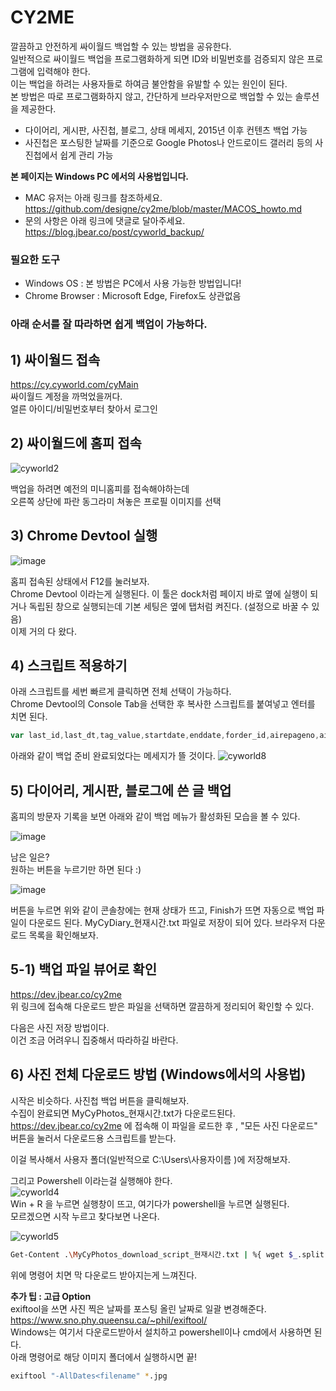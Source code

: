 # CY2ME
 깔끔하고 안전하게 싸이월드 백업할 수 있는 방법을 공유한다.  
 일반적으로 싸이월드 백업을 프로그램화하게 되면 ID와 비밀번호를 검증되지 않은 프로그램에 입력해야 한다.  
 이는 백업을 하려는 사용자들로 하여금 불안함을 유발할 수 있는 원인이 된다.  
 본 방법은 따로 프로그램화하지 않고, 간단하게 브라우저만으로 백업할 수 있는 솔루션을 제공한다.  
 
 * 다이어리, 게시판, 사진첩, 블로그, 상태 메세지, 2015년 이후 컨텐츠 백업 가능
 * 사진첩은 포스팅한 날짜를 기준으로 Google Photos나 안드로이드 갤러리 등의 사진첩에서 쉽게 관리 가능

**본 페이지는 Windows PC 에서의 사용법입니다.**
 * MAC 유저는 아래 링크를 참조하세요.  
 https://github.com/designe/cy2me/blob/master/MACOS_howto.md
 * 문의 사항은 아래 링크에 댓글로 달아주세요.  
 https://blog.jbear.co/post/cyworld_backup/

 ### 필요한 도구
 - Windows OS : 본 방법은 PC에서 사용 가능한 방법입니다!
 - Chrome Browser : Microsoft Edge, Firefox도 상관없음
 
### 아래 순서를 잘 따라하면 쉽게 백업이 가능하다.


## 1) 싸이월드 접속
 https://cy.cyworld.com/cyMain  
 싸이월드 계정을 까먹었을꺼다.  
 얼른 아이디/비밀번호부터 찾아서 로그인  
 

## 2) 싸이월드에 홈피 접속
![cyworld2](https://github.com/designe/cy2me/blob/master/assets/cy2.PNG?raw=true)
  
 백업을 하려면 예전의 미니홈피를 접속해야하는데  
 오른쪽 상단에 파란 동그라미 쳐놓은 프로필 이미지를 선택


## 3) Chrome Devtool 실행
![image](https://user-images.githubusercontent.com/1748714/71323798-9ce74100-251a-11ea-9bf7-afb6e926d6f3.png)

 홈피 접속된 상태에서 F12를 눌러보자.  
 Chrome Devtool 이라는게 실행된다. 이 툴은 dock처럼 페이지 바로 옆에 실행이 되거나 독립된 창으로 실행되는데 기본 세팅은 옆에 탭처럼 켜진다. (설정으로 바꿀 수 있음)  
 이제 거의 다 왔다.


## 4) 스크립트 적용하기
아래 스크립트를 세번 빠르게 클릭하면 전체 선택이 가능하다.  
Chrome Devtool의 Console Tab을 선택한 후 복사한 스크립트를 붙여넣고 엔터를 치면 된다.
```js
var last_id,last_dt,tag_value,startdate,enddate,forder_id,airepageno,airecase,airelastdate,html="",type="more",search="",allPosts=[],postIdx=0,activateReply=!0;function getBase64Image(s){var t=document.createElement("canvas");return t.width=s.width,t.height=s.height,t.getContext("2d").drawImage(s,0,0),t.toDataURL("image/jpg").replace(/^data:image\/(png|jpg);base64,/,"")}function printImageList(){for(var s="",t=0,a=0;a<allPosts.length;a++)"2"==allPosts[a].type&&(t++,s+="http://nthumb.cyworld.com/thumb?v=0&width=810&url="+allPosts[a].image+" "+allPosts[a].date.replace(/\./gi,"")+"_"+allPosts[a].time.replace(/\:/gi,"")+"00."+t+"."+allPosts[a].image.split(".").pop()+" "+allPosts[a].date.replace(/\./gi,":")+" "+allPosts[a].time+"\n");return s}function saveAs(s,t){var a=document.createElement("a"),e=URL.createObjectURL(t);a.href=e,a.download=s,document.body.appendChild(a),a.click(),setTimeout((function(){document.body.removeChild(a),window.URL.revokeObjectURL(e)}),0)}function collectDiaries(s=!0){activateReply=s,console.log("Start diary backup :)"),$("#diary-backup-status .backup-message").css("display","none"),$("#diary-backup-status .lds-hourglass").css("display","inline-block"),setTimeout((function(){readAllCyPosts("M");var s=new Blob([JSON.stringify(allPosts,null,1)],{type:"text/plain;charset=utf-8"});saveAs("MyCyDiary_"+Date().replace(/\ /gi,"_").split("_GMT")[0]+".txt",s),$("#diary-backup-status .lds-hourglass").css("display","none"),$("#diary-backup-status .backup-message").css("display","inline-block")}),300)}function collectBoards(s=!0){activateReply=s,console.log("Start board backup :)"),$("#board-backup-status .backup-message").css("display","none"),$("#board-backup-status .lds-hourglass").css("display","inline-block"),setTimeout((function(){readAllCyPosts("1");var s=new Blob([JSON.stringify(allPosts,null,1)],{type:"text/plain;charset=utf-8"});saveAs("MyCyBoards_"+Date().replace(/\ /gi,"_").split("_GMT")[0]+".txt",s),$("#board-backup-status .lds-hourglass").css("display","none"),$("#board-backup-status .backup-message").css("display","inline-block")}),300)}function collectBlogs(s=!0){activateReply=s,console.log("Start blog backup :)"),$("#blog-backup-status .backup-message").css("display","none"),$("#blog-backup-status .lds-hourglass").css("display","inline-block"),setTimeout((function(){readAllCyPosts("B");var s=new Blob([JSON.stringify(allPosts,null,1)],{type:"text/plain;charset=utf-8"});saveAs("MyCyBlogs_"+Date().replace(/\ /gi,"_").split("_GMT")[0]+".txt",s),$("#blog-backup-status .lds-hourglass").css("display","none"),$("#blog-backup-status .backup-message").css("display","inline-block")}),300)}function collect2015(s=!0){activateReply=s,console.log("Start new content backup :)"),$("#newcontent-backup-status .backup-message").css("display","none"),$("#newcontent-backup-status .lds-hourglass").css("display","inline-block"),setTimeout((function(){readAllCyPosts("P");var s=new Blob([JSON.stringify(allPosts,null,1)],{type:"text/plain;charset=utf-8"});saveAs("MyCyNewContents_"+Date().replace(/\ /gi,"_").split("_GMT")[0]+".txt",s),$("#newcontent-backup-status .lds-hourglass").css("display","none"),$("#newcontent-backup-status .backup-message").css("display","inline-block")}),300)}function collectStatus(s=!0){activateReply=s,console.log("Start status backup :)"),$("#status-backup-status .backup-message").css("display","none"),$("#status-backup-status .lds-hourglass").css("display","inline-block"),setTimeout((function(){readAllCyPosts("T");var s=new Blob([JSON.stringify(allPosts,null,1)],{type:"text/plain;charset=utf-8"});saveAs("MyCyStatus_"+Date().replace(/\ /gi,"_").split("_GMT")[0]+".txt",s),$("#status-backup-status .lds-hourglass").css("display","none"),$("#status-backup-status .backup-message").css("display","inline-block")}),300)}function collectPhotos(s=!0){activateReply=s,console.log("Start photo backup :)"),$("#photo-backup-status .backup-message").css("display","none"),$("#photo-backup-status .lds-hourglass").css("display","inline-block"),setTimeout((function(){readAllCyPosts("2");var s=new Blob([JSON.stringify(allPosts,null,1)],{type:"text/plain;charset=utf-8"});saveAs("MyCyPhotos_"+Date().replace(/\ /gi,"_").split("_GMT")[0]+".txt",s),$("#photo-backup-status .lds-hourglass").css("display","none"),$("#photo-backup-status .backup-message").css("display","inline-block")}),300)}function readAllCyPosts(s){allPosts=[],postIdx=0,last_dt=null;var t=readCyPost(30,s);if(postIdx=t,t>30){postIdx=30;do{readCyPost(t-postIdx,s),postIdx+=30}while(t-postIdx>0);console.log("Finish")}}function readCyPost(s,t){var a=0;return $.ajax({url:"/home/"+homeTid+"/posts",data:{startdate:startdate,enddate:enddate,folderid:"",tagname:tag_value,lastid:last_id,lastdate:last_dt,listsize:s,homeId:homeTid,airepageno:airepageno,airecase:airecase,airelastdate:airelastdate,searchType:srchType,search:search},cache:!1,dataType:"json",async:!1,success:function(s){last_dt=s.lastdate,a=s.totalCount;var e=postIdx;s.postList.length>0?s.postList.some((function(s,l){if(t&&s.serviceType!=t)return!1;var i={type:s.serviceType,writer:s.writer,viewCount:s.viewCount};switch(i.type){case"2":i.image=s.summaryModel.image,$("#photo-backup-status");break;case"1":$("#board-backup-status");break;case"P":$("#newcontent-backup-status");break;case"T":$("#status-backup-status");break;case"M":$("#diary-backup-status");break;case"B":$("#blog-backup-status");break;case"7":return t?allPosts[e+l]=i:allPosts.push(i),!1}try{$.ajax({url:"/home/"+homeTid+"/post/"+s.identity+"/layer",cache:!1,async:!1,dataType:"html",data:{},success:function(t,a,e){var l=$("<output>").append($.parseHTML(t));if(void 0===$(".textData",l)[0])return!1;"M"!=i.type&&(i.title=$("#cyco-post-title",l)[0].innerText.trim());for(var o="",n=$("section .cyco-imagelet figure img",l),c=0;c<n.length;c++)o+="<img src ='http://nthumb.cyworld.com/thumb?v=0&width=810&url="+decodeURIComponent(n[c].getAttribute("srctext"))+"'/>";var p=$(".textData",l);for(c=0;c<p.length;c++)o+=p[c].innerHTML.trim();(i.content=o,i.date=$(".view1",l)[0].innerText.trim().split(" ")[0].split("\t").pop(),i.time=$(".view1",l)[0].innerText.trim().split(" ")[1],activateReply)?0!=s.commentCount?$.ajax({url:"/home/"+homeTid+"/post/"+s.identity+"/comment",dataType:"json",async:!1,data:{},success:function(s,t,a){for(comment_idx in i.comments=[],s.commentList){var e=s.commentList[comment_idx].contentModel[0];e.name=s.commentList[comment_idx].writer.name,i.comments.push(e)}allPosts.push(i)}}):allPosts.push(i):allPosts.push(i)}})}catch(s){console.error(s)}var o=(e+l)/a*100;console.log("Collecting | "+s.identity+" | "+o.toFixed(2)+"% ["+(e+l)+" / "+a+"] ")})):a=0}}),a}function initializeCy2me(){$('<style>\n.lds-hourglass { display: none;  position: relative;  width: 22px;  height: 22px; }\n .lds-hourglass:after {  content: " ";  display: block;  border-radius: 50%;  width: 0;  height: 0;  margin:6px;  box-sizing: border-box;  border: 10px solid #bbb;  border-color: #bbb transparent #bbb transparent;  animation: lds-hourglass 1.2s infinite;}\n @keyframes lds-hourglass {  0% {    transform: rotate(0);    animation-timing-function: cubic-bezier(0.55, 0.055, 0.675, 0.19);  }  50% {    transform: rotate(900deg); animation-timing-function: cubic-bezier(0.215, 0.61, 0.355, 1);  }  100% {    transform: rotate(1800deg);  }}\n.backup-btn { cursor:pointer; font-size:13px; line-height:25px; color:#777; }\n.backup-status { display:inline-block; font-weight:normal; color:#fe8536;} \n.backup-message { display:inline-block; padding-left:5px; display:none;} \n</style>').appendTo(document.head),$(".profile dfn:first").html("");var s=$("<span class='backup-btn'>").text("다이어리 백업").click(collectDiaries),t=$("<div id='diary-backup-status' class='backup-status'> <div class='lds-hourglass'></div><div class='backup-message'>done</div></span>"),a=$("<span class='backup-btn'>").text("게시판 백업").click(collectBoards),e=$("<div id='board-backup-status' class='backup-status'><div class='lds-hourglass'></div><div class='backup-message'>done</div></span>"),l=$("<span class='backup-btn'>").text("블로그 백업").click(collectBlogs),i=$("<div id='blog-backup-status' class='backup-status'><div class='lds-hourglass'></div><div class='backup-message'>done</div></span>"),o=$("<span class='backup-btn'>").text("사진첩 백업").click(collectPhotos),n=$("<div id='photo-backup-status' class='backup-status'><div class='lds-hourglass'></div><div class='backup-message'>done</div></span>"),c=$("<span class='backup-btn'>").text("2015 이후 백업").click(collect2015),p=$("<div id='newcontent-backup-status' class='backup-status'><div class='lds-hourglass'></div><div class='backup-message'>done</div></span>"),r=$("<span class='backup-btn'>").text("상태 메세지 백업").click(collectStatus),d=$("<div id='status-backup-status' class='backup-status'><div class='lds-hourglass'></div><div class='backup-message'>done</div></span>");$(".profile dfn:first").append(s),$(".profile dfn:first").append(t),$(".profile dfn:first").append($("<em>")),$(".profile dfn:first").append(a),$(".profile dfn:first").append(e),$(".profile dfn:first").append($("<em>")),$(".profile dfn:first").append(l),$(".profile dfn:first").append(i),$(".profile dfn:first").append($("<br>")),$(".profile dfn:first").append(o),$(".profile dfn:first").append(n),$(".profile dfn:first").append($("<em>")),$(".profile dfn:first").append(c),$(".profile dfn:first").append(p),$(".profile dfn:first").append($("<em>")),$(".profile dfn:first").append(r),$(".profile dfn:first").append(d)}"more"==type?(last_id=$(".hiddenId:last").data("id"),last_dt="",airepageno=$("#airepageno").val(),airecase=$("#airecase").val(),airelastdate=$("#airelastdate").val(),srchType=$("#searchType").val(),tag_value=$("#tagname").val(),forder_id=$("#folderid").val()):home_idx=0,initializeCy2me(),console.log("CY2ME : Cyworld 백업 준비 완료 :)");
```

아래와 같이 백업 준비 완료되었다는 메세지가 뜰 것이다.
![cyworld8](https://github.com/designe/cy2me/blob/master/assets/cy8.png?raw=true)


## 5) 다이어리, 게시판, 블로그에 쓴 글 백업
홈피의 방문자 기록을 보면 아래와 같이 백업 메뉴가 활성화된 모습을 볼 수 있다.

![image](https://user-images.githubusercontent.com/1748714/71323608-6c9ea300-2518-11ea-9bfc-f3bcf518fdda.png)

남은 일은?  
원하는 버튼을 누르기만 하면 된다 :)

![image](https://user-images.githubusercontent.com/1748714/71323712-a45a1a80-2519-11ea-966c-a1abb6b75fd4.png)

버튼을 누르면 위와 같이 콘솔창에는 현재 상태가 뜨고, Finish가 뜨면 자동으로 백업 파일이 다운로드 된다.
MyCyDiary_현재시간.txt 파일로 저장이 되어 있다.  브라우저 다운로드 목록을 확인해보자.  


## 5-1) 백업 파일 뷰어로 확인
https://dev.jbear.co/cy2me  
위 링크에 접속해 다운로드 받은 파일을 선택하면 깔끔하게 정리되어 확인할 수 있다.  

다음은 사진 저장 방법이다.  
이건 조금 어려우니 집중해서 따라하길 바란다.


## 6) 사진 전체 다운로드 방법 (Windows에서의 사용법)

시작은 비슷하다. 사진첩 백업 버튼을 클릭해보자.  
수집이 완료되면 MyCyPhotos_현재시간.txt가 다운로드된다.  
https://dev.jbear.co/cy2me 에 접속해 이 파일을 로드한 후 ,
"모든 사진 다운로드" 버튼을 눌러서 다운로드용 스크립트를 받는다.

이걸 복사해서 사용자 폴더(일반적으로 C:\Users\사용자이름 )에 저장해보자.  

그리고 Powershell 이라는걸 실행해야 한다.  
![cyworld4](https://github.com/designe/cy2me/blob/master/assets/cy4.PNG?raw=true)  
Win + R 을 누르면 실행창이 뜨고, 여기다가 powershell을 누르면 실행된다.  
모르겠으면 시작 누르고 찾다보면 나온다. 

![cyworld5](https://github.com/designe/cy2me/blob/master/assets/cy5.PNG?raw=true)
```bash
Get-Content .\MyCyPhotos_download_script_현재시간.txt | %{ wget $_.split(" ")[0] -OutFile $_.split(" ")[1];}
```

위에 명령어 치면 막 다운로드 받아지는게 느껴진다.

**추가 팁 : 고급 Option**  
exiftool을 쓰면 사진 찍은 날짜를 포스팅 올린 날짜로 일괄 변경해준다.  
https://www.sno.phy.queensu.ca/~phil/exiftool/  
Windows는 여기서 다운로드받아서 설치하고 powershell이나 cmd에서 사용하면 된다.  
아래 명령어로 해당 이미지 폴더에서 실행하시면 끝!  

```bash
exiftool "-AllDates<filename" *.jpg
```
